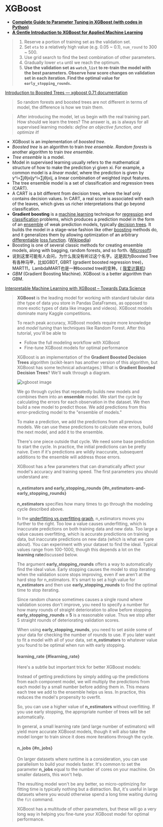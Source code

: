 # XGBoost

* [**Complete Guide to Parameter Tuning in XGBoost \(with codes in Python\)**](https://www.analyticsvidhya.com/blog/2016/03/complete-guide-parameter-tuning-xgboost-with-codes-python/)
* [**A Gentle Introduction to XGBoost for Applied Machine Learning**](https://machinelearningmastery.com/gentle-introduction-xgboost-applied-machine-learning/)



> 1. Reserve a portion of training set as the validation set.
> 2. Set `eta` to a relatively high value \(e.g. 0.05 ~ 0.1\), `num_round` to 300 ~ 500.
> 3. Use grid search to find the best combination of other parameters.
> 4. Gradually lower `eta` until we reach the optimum.
> 5. **Use the validation set as `watch_list` to re-train the model with the best parameters. Observe how score changes on validation set in each iteration. Find the optimal value for `early_stopping_rounds`.**



[Introduction to Boosted Trees — xgboost 0.71 documentation](http://xgboost.readthedocs.io/en/latest/model.html)

> So random forests and boosted trees are not different in terms of model, the difference is how we train them.

> After introducing the model, let us begin with the real training part. How should we learn the trees? The answer is, as is always for all supervised learning models: _define an objective function, and optimize it_!

* XGBoost is an implementation of _boosted tree_.
* _Boosted tree_ is an algorithm to train _tree ensemble_. _Random forests_ is another algorithm to train _tree ensemble_.
* _Tree ensemble_ is a model.
* Model in supervised learning usually refers to the mathematical structure of how to make the prediction yi given xi. For example, a common model is a _linear model_, where the prediction is given by y^i=∑jθjxijy^i=∑jθjxij, a linear combination of weighted input features.
* The tree ensemble model is a set of classification and regression trees \(CART\).
*  A CART is a bit different from decision trees, where the leaf only contains decision values. In CART, a real score is associated with each of the leaves, which gives us richer interpretations that go beyond classification.
* **Gradient boosting** is a [machine learning](https://en.wikipedia.org/wiki/Machine_learning) technique for [regression](https://en.wikipedia.org/wiki/Regression_%28machine_learning%29) and [classification](https://en.wikipedia.org/wiki/Classification_%28machine_learning%29) problems, which produces a prediction model in the form of an [ensemble](https://en.wikipedia.org/wiki/Ensemble_learning) of weak prediction models, typically [decision trees](https://en.wikipedia.org/wiki/Decision_tree_learning). It builds the model in a stage-wise fashion like other [boosting](https://en.wikipedia.org/wiki/Boosting_%28meta-algorithm%29) methods do, and it generalizes them by allowing optimization of an arbitrary [differentiable](https://en.wikipedia.org/wiki/Differentiable_function) [loss function](https://en.wikipedia.org/wiki/Loss_function). \([Wikipedia](https://en.wikipedia.org/wiki/Gradient_boosting)\)
* Boosting is one of several classic methods for creating ensemble models, along with bagging, random forests, and so forth. \([Microsoft](https://docs.microsoft.com/en-us/azure/machine-learning/studio-module-reference/boosted-decision-tree-regression)\)
* 说到这里可能有人会问，为什么我没有听过这个名字。这是因为Boosted Tree有各种马甲，比如GBDT, GBRT \(gradient boosted regression tree\)，MART11，LambdaMART也是一种boosted tree的变种。\( [我爱计算机](http://www.52cs.org/)\)
* _GBM_ \(Gradient Boosting Machine\). XGBoost is a better algorithm than GBM.

[Interpretable Machine Learning with XGBoost – Towards Data Science](https://towardsdatascience.com/interpretable-machine-learning-with-xgboost-9ec80d148d27)



> **XGBoost** is the leading model for working with standard tabular data \(the type of data you store in Pandas DataFrames, as opposed to more exotic types of data like images and videos\). XGBoost models dominate many Kaggle competitions.
>
> To reach peak accuracy, XGBoost models require more knowledge and _model tuning_ than techniques like Random Forest. After this tutorial, you'ill be able to
>
> * Follow the full modeling workflow with XGBoost
> * Fine-tune XGBoost models for optimal performance
>
> XGBoost is an implementation of the **Gradient Boosted Decision Trees** algorithm \(scikit-learn has another version of this algorithm, but XGBoost has some technical advantages.\) What is **Gradient Boosted Decision Trees**? We'll walk through a diagram.
>
> ![xgboost image](https://i.imgur.com/e7MIgXk.png)
>
> We go through cycles that repeatedly builds new models and combines them into an **ensemble** model. We start the cycle by calculating the errors for each observation in the dataset. We then build a new model to predict those. We add predictions from this error-predicting model to the "ensemble of models."
>
> To make a prediction, we add the predictions from all previous models. We can use these predictions to calculate new errors, build the next model, and add it to the ensemble.
>
> There's one piece outside that cycle. We need some base prediction to start the cycle. In practice, the initial predictions can be pretty naive. Even if it's predictions are wildly inaccurate, subsequent additions to the ensemble will address those errors.

> XGBoost has a few parameters that can dramatically affect your model's accuracy and training speed. The first parameters you should understand are:
>
> #### n\_estimators and early\_stopping\_rounds {#n_estimators-and-early_stopping_rounds}
>
> **n\_estimators** specifies how many times to go through the modeling cycle described above.
>
> In the [underfitting vs overfitting graph](http://i.imgur.com/2q85n9s.png), n\_estimators moves you further to the right. Too low a value causes underfitting, which is inaccurate predictions on both training data and new data. Too large a value causes overfitting, which is accurate predictions on training data, but inaccurate predictions on new data \(which is what we care about\). You can experiment with your dataset to find the ideal. Typical values range from 100-1000, though this depends a lot on the **learning rate**discussed below.
>
> The argument **early\_stopping\_rounds** offers a way to automatically find the ideal value. Early stopping causes the model to stop iterating when the validation score stops improving, even if we aren't at the hard stop for n\_estimators. It's smart to set a high value for **n\_estimators** and then use **early\_stopping\_rounds** to find the optimal time to stop iterating.
>
> Since random chance sometimes causes a single round where validation scores don't improve, you need to specify a number for how many rounds of straight deterioration to allow before stopping. **early\_stopping\_rounds = 5** is a reasonable value. Thus we stop after 5 straight rounds of deteriorating validation scores.
>
> When using **early\_stopping\_rounds**, you need to set aside some of your data for checking the number of rounds to use. If you later want to fit a model with all of your data, set **n\_estimators** to whatever value you found to be optimal when run with early stopping.
>
> #### learning\_rate {#learning_rate}
>
> Here's a subtle but important trick for better XGBoost models:
>
> Instead of getting predictions by simply adding up the predictions from each component model, we will multiply the predictions from each model by a small number before adding them in. This means each tree we add to the ensemble helps us less. In practice, this reduces the model's propensity to overfit.
>
> So, you can use a higher value of **n\_estimators** without overfitting. If you use early stopping, the appropriate number of trees will be set automatically.
>
> In general, a small learning rate \(and large number of estimators\) will yield more accurate XGBoost models, though it will also take the model longer to train since it does more iterations through the cycle.
>
> #### n\_jobs {#n_jobs}
>
> On larger datasets where runtime is a consideration, you can use parallelism to build your models faster. It's common to set the parameter **n\_jobs** equal to the number of cores on your machine. On smaller datasets, this won't help.
>
> The resulting model won't be any better, so micro-optimizing for fitting time is typically nothing but a distraction. But, it's useful in large datasets where you would otherwise spend a long time waiting during the `fit` command.
>
> XGBoost has a multitude of other parameters, but these will go a very long way in helping you fine-tune your XGBoost model for optimal performance.

